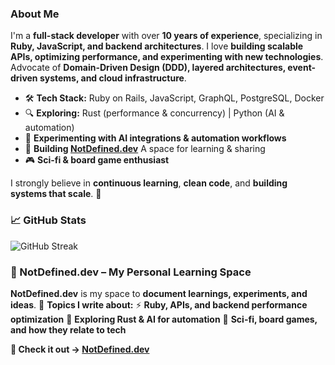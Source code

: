 ### About Me
I'm a **full-stack developer** with over **10 years of experience**, specializing in **Ruby, JavaScript, and backend architectures**. I love **building scalable APIs, optimizing performance, and experimenting with new technologies**.
Advocate of **Domain-Driven Design (DDD), layered architectures, event-driven systems, and cloud infrastructure**.

- 🛠 **Tech Stack:** Ruby on Rails, JavaScript, GraphQL, PostgreSQL, Docker
- 🔍 **Exploring:** Rust (performance & concurrency) | Python (AI & automation)
- 📡 **Experimenting with AI integrations & automation workflows**
- 📍 **Building [NotDefined.dev](https://blog.notdefined.dev)** A space for learning & sharing
- 🎮 **Sci-fi & board game enthusiast**

I strongly believe in **continuous learning**, **clean code**, and **building systems that scale**. 🚀

### 📈 GitHub Stats
![GitHub Streak](https://streak-stats.demolab.com/?user=rodacato&theme=tokyonight&hide_border=true)


### 🌱 NotDefined.dev – My Personal Learning Space
**NotDefined.dev** is my space to **document learnings, experiments, and ideas**.
📖 **Topics I write about:**
⚡ **Ruby, APIs, and backend performance optimization**
🔬 **Exploring Rust & AI for automation**
🎲 **Sci-fi, board games, and how they relate to tech**

**📝 Check it out → [NotDefined.dev](https://blog.notdefined.dev)**
